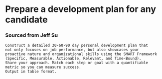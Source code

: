 # Prepare a development plan for any candidate


### Sourced from Jeff Su

```
Construct a detailed 30-60-90 day personal development plan that 
not only focuses on job performance, but also showcases your 
proactive nature and organizational skills using the SMART Framework 
(Specific, Measurable, Actionable, Relevant, and Time-Bound). 
Share your approach. Match each step or goal with a quantifiable 
metric so you can measure success. 
Output in table format. 
```